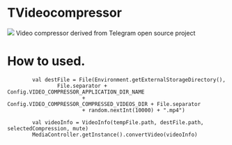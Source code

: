 # TVideocompressor
[![](https://jitpack.io/v/mortezabayat/tvedioconvetor.svg)](https://jitpack.io/#mortezabayat/tvedioconvetor)
Video compressor derived from Telegram open source project

# How to used.
            val destFile = File(Environment.getExternalStorageDirectory(),
                    File.separator + Config.VIDEO_COMPRESSOR_APPLICATION_DIR_NAME
                            + Config.VIDEO_COMPRESSOR_COMPRESSED_VIDEOS_DIR + File.separator
                            + random.nextInt(10000) + ".mp4")

            val videoInfo = VideoInfo(tempFile.path, destFile.path, selectedCompression, mute)
            MediaController.getInstance().convertVideo(videoInfo)
